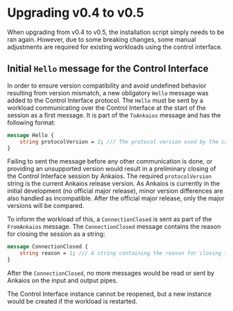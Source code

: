 # Upgrading v0.4 to v0.5

When upgrading from v0.4 to v0.5, the installation script simply needs to be ran again. However, due to some breaking changes, some manual adjustments are required for existing workloads using the control interface.

## Initial `Hello` message for the Control Interface

In order to ensure version compatibility and avoid undefined behavior resulting from version mismatch, a new obligatory `Hello` message was added to the Control Interface protocol.
The `Hello` must be sent by a workload communicating over the Control Interface at the start of the session as a first message. It is part of the `ToAnkaios` message and has the following format:

```proto
message Hello {
    string protocolVersion = 2; /// The protocol version used by the calling component.
}
```

Failing to sent the message before any other communication is done, or providing an unsupported version would result in a preliminary closing of the Control Interface session by Ankaios.
The required `protocolVersion` string is the current Ankaios release version. As Ankaios is currently in the initial development (no official major release), minor version differences are also handled as incompatible. After the official major release, only the major versions will be compared.

To inform the workload of this, a `ConnectionClosed` is sent as part of the `FromAnkaios` message. The `ConnectionClosed` message contains the reason for closing the session as a string:

```proto
message ConnectionClosed {
    string reason = 1; /// A string containing the reason for closing the connection.
}
```

After the `ConnectionClosed`, no more messages would be read or sent by Ankaios on the input and output pipes.

The Control Interface instance cannot be reopened, but a new instance would be created if the workload is restarted.
